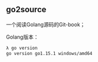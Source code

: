 ## go2source

一个阅读Golang源码的Git-book；

Golang版本：

```bash
λ go version
go version go1.15.1 windows/amd64
```

